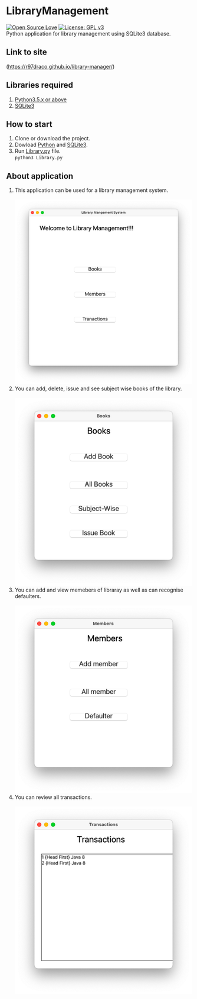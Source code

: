 # LibraryManagement
[![Open Source Love](https://badges.frapsoft.com/os/v1/open-source.svg?v=103)](https://github.com/ellerbrock/open-source-badges/)
[![License: GPL v3](https://img.shields.io/badge/License-GPLv3-blue.svg)](https://www.gnu.org/licenses/gpl-3.0)<br>
Python application for library management using SQLite3 database.

## Link to site
(https://r97draco.github.io/library-manager/)


## Libraries required
1. [Python3.5.x or above](https://www.python.org/downloads/)
2. [SQLite3](https://pypi.org/project/db-sqlite3/)

## How to start
1. Clone or download the project.
2. Dowload [Python](https://www.python.org/downloads/) and [SQLite3](https://pypi.org/project/db-sqlite3/).
3. Run [Library.py](Library.py) file.
<br>```python3 Library.py```

## About application
1. This application can be used for a library management system.
<br><br>![alt txt](Welocome.png)<br>
2. You can add, delete, issue and see subject wise books of the library.
<br><br>![alt txt](Books.png)<br>
3. You can add and view memebers of libraray as well as can recognise defaulters.
<br><br>![alt txt](Members.png)<br>
4. You can review all transactions.
<br><br>![alt txt](Transactions.png)<br>

